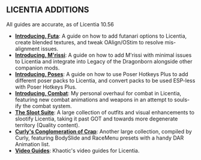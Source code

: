 ## LICENTIA ADDITIONS
All guides are accurate, as of Licentia 10.56
- [**Introducing, Futa**](licentia-futa.md): A guide on how to add futanari options to Licentia, create blended textures, and tweak OAlign/OStim to resolve mis-alignment issues.
- [**Introducing, M'rissi**](licentia-mrissi.md): A guide on how to add M'rissi with minimal issues to Licentia and integrate into Legacy of the Dragonborn alongside other companion mods.
- [**Introducing, Poses**](licentia-poses.md): A guide on how to use Poser Hotkeys Plus to add different poser packs to Licentia, and convert packs to be used ESP-less with Poser Hotkeys Plus.
- [**Introducing, Combat**](licentia-combat.md): My personal overhaul for combat in Licentia, featuring new combat animations and weapons in an attempt to souls-ify the combat system.
- [**The Sloot Suite**](https://docs.google.com/document/d/1q1CxiZEynyFdRtynsxF5oLziQwtqzQcdiQwipjItHlM/edit?usp=drivesdk): A large collection of outfits and visual enhancements to slootify Licentia, taking it past GOT and towards more degenerate territory (Quality content).
- [**Curly's Conglomeration of Crap**](https://docs.google.com/document/d/1q1CxiZEynyFdRtynsxF5oLziQwtqzQcdiQwipjItHlM/edit?usp=drivesdk): Another large collection, compiled by Curly, featuring BodySlide and RaceMenu presets with a handy DAR Animation list.
- [**Video Guides**](https://www.youtube.com/playlist?list=PLuRl4XYwR3uwEwIxombgIwLF-rXudAiCV): Khaotic's video guides for Licentia.
